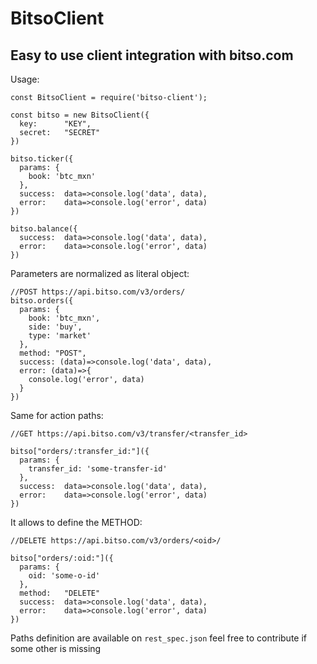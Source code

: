 # BitsoClient
## Easy to use client integration with bitso.com

Usage: 

```
const BitsoClient = require('bitso-client');

const bitso = new BitsoClient({
  key:      "KEY",
  secret:   "SECRET"
})

bitso.ticker({
  params: {
    book: 'btc_mxn'
  },
  success:  data=>console.log('data', data),
  error:    data=>console.log('error', data)
})

bitso.balance({
  success:  data=>console.log('data', data),
  error:    data=>console.log('error', data)
})

```

Parameters are normalized as literal object:

```
//POST https://api.bitso.com/v3/orders/
bitso.orders({
  params: {
    book: 'btc_mxn',
    side: 'buy',
    type: 'market'
  },
  method: "POST",
  success: (data)=>console.log('data', data),
  error: (data)=>{
    console.log('error', data)
  }
})
```

Same for action paths:

```
//GET https://api.bitso.com/v3/transfer/<transfer_id>

bitso["orders/:transfer_id:"]({
  params: {
    transfer_id: 'some-transfer-id'
  },
  success:  data=>console.log('data', data),
  error:    data=>console.log('error', data)
})
```

It allows to define the METHOD:

```
//DELETE https://api.bitso.com/v3/orders/<oid>/

bitso["orders/:oid:"]({
  params: {
    oid: 'some-o-id'
  },
  method:   "DELETE"
  success:  data=>console.log('data', data),
  error:    data=>console.log('error', data)
})
```

Paths definition are available on `rest_spec.json` feel free to contribute if some other is missing
